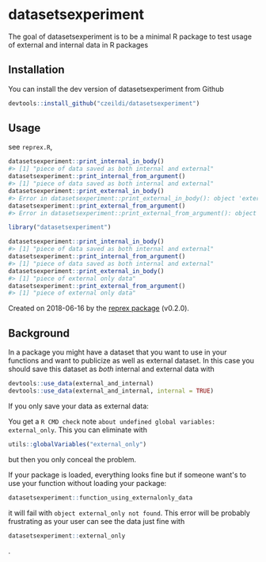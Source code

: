 # datasetsexperiment

The goal of datasetsexperiment is to be a minimal R package to test usage of external and internal data in R packages

## Installation

You can install the dev version of datasetsexperiment from Github

``` r
devtools::install_github("czeildi/datasetsexperiment")
```

## Usage

see `reprex.R`,

``` r
datasetsexperiment::print_internal_in_body()
#> [1] "piece of data saved as both internal and external"
datasetsexperiment::print_internal_from_argument()
#> [1] "piece of data saved as both internal and external"
datasetsexperiment::print_external_in_body()
#> Error in datasetsexperiment::print_external_in_body(): object 'external_only' not found
datasetsexperiment::print_external_from_argument()
#> Error in datasetsexperiment::print_external_from_argument(): object 'external_only' not found

library("datasetsexperiment")

datasetsexperiment::print_internal_in_body()
#> [1] "piece of data saved as both internal and external"
datasetsexperiment::print_internal_from_argument()
#> [1] "piece of data saved as both internal and external"
datasetsexperiment::print_external_in_body()
#> [1] "piece of external only data"
datasetsexperiment::print_external_from_argument()
#> [1] "piece of external only data"
```

Created on 2018-06-16 by the [reprex package](http://reprex.tidyverse.org) (v0.2.0).

## Background

In a package you might have a dataset that you want to use in your functions and want to publicize as well as external dataset. In this case you should save this dataset as *both* internal and external data with

```r
devtools::use_data(external_and_internal)
devtools::use_data(external_and_internal, internal = TRUE)
```

If you only save your data as external data:

You get a `R CMD check` note `about undefined global variables: external_only`. This you can eliminate with 
```r 
utils::globalVariables("external_only")
``` 
but then you only conceal the problem.

If your package is loaded, everything looks fine but if someone want's to use your function without loading your package: 
```r 
datasetsexperiment::function_using_externalonly_data
```
it will fail with `object external_only not found`. This error will be probably frustrating as your user can see the data just fine with 
```r 
datasetsexperiment::external_only
```
.
